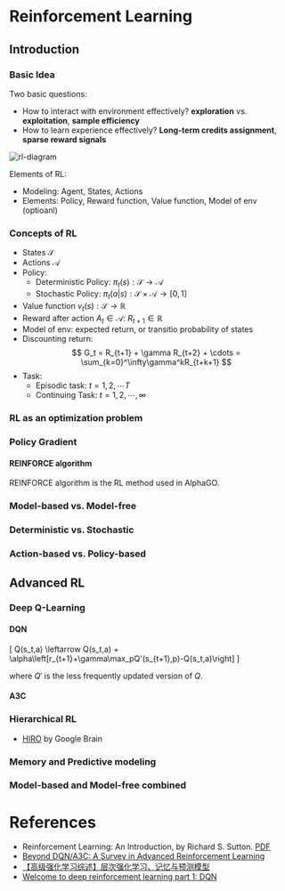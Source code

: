 
# Reinforcement Learning

## Introduction

### Basic Idea

Two basic questions:
  * How to interact with environment effectively? **exploration** vs. **exploitation**, **sample efficiency**
  * How to learn experience effectively? **Long-term credits assignment**, **sparse reward signals**

![rl-diagram](https://www.kdnuggets.com/images/reinforcement-learning-fig1-700.jpg)

Elements of RL:

  * Modeling: Agent, States, Actions
  * Elements: Policy, Reward function, Value function, Model of env (optioanl)
  
### Concepts of RL

  * States $\mathcal{S}$
  * Actions $\mathcal{A}$
  * Policy:
    * Deterministic Policy: $\pi_t(s):\mathcal{S}\to\mathcal{A}$
    * Stochastic Policy: $\pi_t(a|s):\mathcal{S}\times\mathcal{A}\to[0,1]$
  * Value function $v_t(s): \mathcal{S}\to\mathbb{R}$
  * Reward after action $A_t\in\mathcal{A}$: $R_{t+1}\in\mathbb{R}$
  * Model of env: expected return, or transitio probability of states
  * Discounting return:
$$
G_t = R_{t+1} + \gamma R_{t+2} + \cdots = \sum_{k=0}^\infty\gamma^kR_{t+k+1}
$$
  * Task:
    * Episodic task: $t=1,2,\cdots T$
    * Continuing Task: $t=1,2,\cdots,\infty$
  

### RL as an optimization problem

### Policy Gradient

#### REINFORCE algorithm
REINFORCE algorithm is the RL method used in AlphaGO.

### Model-based vs. Model-free

### Deterministic vs. Stochastic

### Action-based vs. Policy-based

## Advanced RL

### Deep Q-Learning

#### DQN

\[
Q(s_t,a) \leftarrow Q(s_t,a) + \alpha\left[r_{t+1}+\gamma\max_pQ'(s_{t+1},p)-Q(s_t,a)\right]
\]

where $Q'$ is the less frequently updated version of  $Q$.

#### A3C

### Hierarchical RL

  * [HIRO](https://arxiv.org/pdf/1805.08296.pdf) by Google Brain

### Memory and Predictive modeling

### Model-based and Model-free combined

# References

  * Reinforcement Learning: An Introduction, by Richard S. Sutton. [PDF](http://incompleteideas.net/book/bookdraft2017nov5.pdf)
  * [Beyond DQN/A3C: A Survey in Advanced Reinforcement Learning](https://towardsdatascience.com/advanced-reinforcement-learning-6d769f529eb3)
  * [【高级强化学习综述】层次强化学习、记忆与预测模型](https://mp.weixin.qq.com/s/V7RESEm4xzhW8tXEjKjn1Q)
  * [Welcome to deep reinforcement learning part 1:  DQN](https://towardsdatascience.com/welcome-to-deep-reinforcement-learning-part-1-dqn-c3cab4d41b6b)
